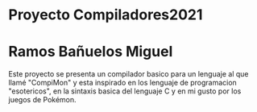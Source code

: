 
# Proyecto Compiladores2021
# Ramos Bañuelos Miguel
Este proyecto se presenta un compilador basico para un lenguaje al que llamé "CompiMon" y esta inspirado en los lenguaje de programacion "esotericos", en la sintaxis basica del lenguaje C y en mi gusto por los juegos de Pokémon. 